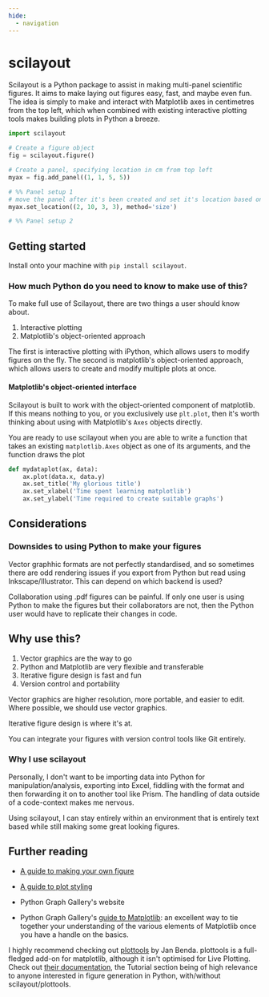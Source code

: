 ```yaml
---
hide:
  - navigation
---
```

# scilayout
<!-- ![Image of scilayout](../social-media-preview.svg) -->

Scilayout is a Python package to assist in making multi-panel scientific figures.
It aims to make laying out figures easy, fast, and maybe even fun.
The idea is simply to make and interact with Matplotlib axes in centimetres from the top left, which when combined with existing interactive plotting tools makes building plots in Python a breeze.

```python
import scilayout

# Create a figure object
fig = scilayout.figure()

# Create a panel, specifying location in cm from top left
myax = fig.add_panel((1, 1, 5, 5))

# %% Panel setup 1
# move the panel after it's been created and set it's location based on size
myax.set_location((2, 10, 3, 3), method='size')

# %% Panel setup 2


```

## Getting started
Install onto your machine with `pip install scilayout`.

### How much Python do you need to know to make use of this?
To make full use of Scilayout, there are two things a user should know about.

1. Interactive plotting
2. Matplotlib's object-oriented approach

The first is interactive plotting with iPython, which allows users to modify figures on the fly.
The second is matplotlib's object-oriented approach, which allows users to create and modify multiple plots at once.

#### Matplotlib's object-oriented interface
Scilayout is built to work with the object-oriented component of matplotlib. If this means nothing to you, or you exclusively use `plt.plot`, then it's worth thinking about using with Matplotlib's `Axes` objects directly.

You are ready to use scilayout when you are able to write a function that takes an existing `matplotlib.Axes` object as one of its arguments, and the function draws the plot

```python
def mydataplot(ax, data):
    ax.plot(data.x, data.y)
    ax.set_title('My glorious title')
    ax.set_xlabel('Time spent learning matplotlib')
    ax.set_ylabel('Time required to create suitable graphs')
```

## Considerations

### Downsides to using Python to make your figures
Vector graphhic formats are not perfectly standardised, and so sometimes there are odd rendering issues if you export from Python but read using Inkscape/Illustrator.
This can depend on which backend is used?

Collaboration using .pdf figures can be painful. If only one user is using Python to make the figures but their collaborators are not, then the Python user would have to replicate their changes in code.

## Why use this?

1. Vector graphics are the way to go
2. Python and Matplotlib are very flexible and transferable
3. Iterative figure design is fast and fun
4. Version control and portability

Vector graphics are higher resolution, more portable, and easier to edit.
Where possible, we should use vector graphics.

Iterative figure design is where it's at.


You can integrate your figures with version control tools like Git entirely.

### Why I use scilayout
Personally, I don't want to be importing data into Python for manipulation/analysis, exporting into Excel, fiddling with the format and then forwarding it on to another tool like Prism. The handling of data outside of a code-context makes me nervous.

Using scilayout, I can stay entirely within an environment that is entirely text based while still making some great looking figures.

## Further reading 
- [A guide to making your own figure](./making_your_own_figure.md)
- [A guide to plot styling](./styling.md)

- Python Graph Gallery's website
- Python Graph Gallery's [guide to Matplotlib](https://python-graph-gallery.com/matplotlib/): an excellent way to tie together your understanding of the various elements of Matplotlib once you have a handle on the basics.

I highly recommend checking out [plottools](https://github.com/bendalab/plottools) by Jan Benda.
plottools is a full-fledged add-on for matplotlib, although it isn't optimised for Live Plotting.
Check out [their documentation](https://bendalab.github.io/plottools/), the Tutorial section being of high relevance to anyone interested in figure generation in Python, with/without scilayout/plottools.